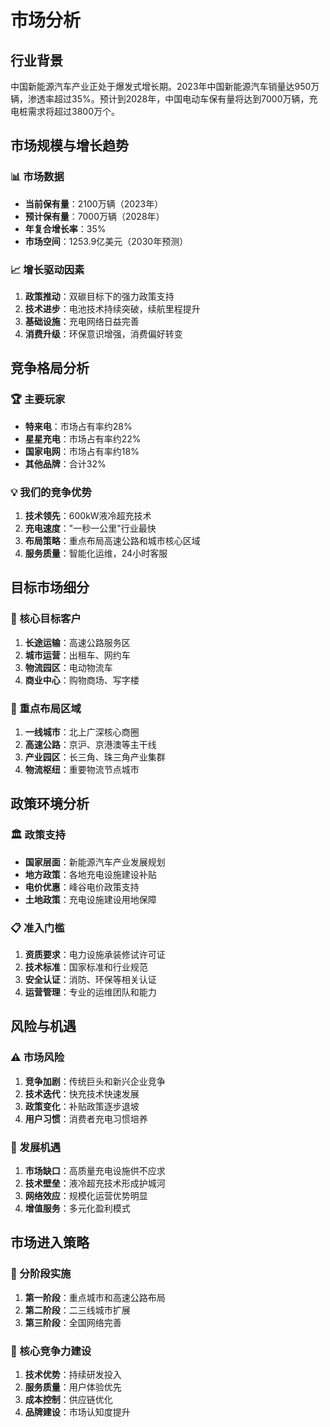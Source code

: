 # 市场分析

## 行业背景

中国新能源汽车产业正处于爆发式增长期。2023年中国新能源汽车销量达950万辆，渗透率超过35%。预计到2028年，中国电动车保有量将达到7000万辆，充电桩需求将超过3800万个。

## 市场规模与增长趋势

### 📊 市场数据
- **当前保有量**：2100万辆（2023年）
- **预计保有量**：7000万辆（2028年）
- **年复合增长率**：35%
- **市场空间**：1253.9亿美元（2030年预测）

### 📈 增长驱动因素
1. **政策推动**：双碳目标下的强力政策支持
2. **技术进步**：电池技术持续突破，续航里程提升
3. **基础设施**：充电网络日益完善
4. **消费升级**：环保意识增强，消费偏好转变

## 竞争格局分析

### 🏆 主要玩家
- **特来电**：市场占有率约28%
- **星星充电**：市场占有率约22%
- **国家电网**：市场占有率约18%
- **其他品牌**：合计32%

### 💡 我们的竞争优势
1. **技术领先**：600kW液冷超充技术
2. **充电速度**："一秒一公里"行业最快
3. **布局策略**：重点布局高速公路和城市核心区域
4. **服务质量**：智能化运维，24小时客服

## 目标市场细分

### 🎯 核心目标客户
1. **长途运输**：高速公路服务区
2. **城市运营**：出租车、网约车
3. **物流园区**：电动物流车
4. **商业中心**：购物商场、写字楼

### 📍 重点布局区域
1. **一线城市**：北上广深核心商圈
2. **高速公路**：京沪、京港澳等主干线
3. **产业园区**：长三角、珠三角产业集群
4. **物流枢纽**：重要物流节点城市

## 政策环境分析

### 🏛️ 政策支持
- **国家层面**：新能源汽车产业发展规划
- **地方政策**：各地充电设施建设补贴
- **电价优惠**：峰谷电价政策支持
- **土地政策**：充电设施建设用地保障

### 📋 准入门槛
1. **资质要求**：电力设施承装修试许可证
2. **技术标准**：国家标准和行业规范
3. **安全认证**：消防、环保等相关认证
4. **运营管理**：专业的运维团队和能力

## 风险与机遇

### ⚠️ 市场风险
1. **竞争加剧**：传统巨头和新兴企业竞争
2. **技术迭代**：快充技术快速发展
3. **政策变化**：补贴政策逐步退坡
4. **用户习惯**：消费者充电习惯培养

### 🌟 发展机遇
1. **市场缺口**：高质量充电设施供不应求
2. **技术壁垒**：液冷超充技术形成护城河
3. **网络效应**：规模化运营优势明显
4. **增值服务**：多元化盈利模式

## 市场进入策略

### 🎯 分阶段实施
1. **第一阶段**：重点城市和高速公路布局
2. **第二阶段**：二三线城市扩展
3. **第三阶段**：全国网络完善

### 💪 核心竞争力建设
1. **技术优势**：持续研发投入
2. **服务质量**：用户体验优先
3. **成本控制**：供应链优化
4. **品牌建设**：市场认知度提升

